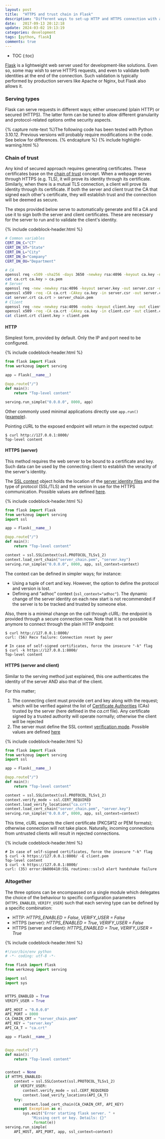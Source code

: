 ```yaml
---
layout: post
title:  "HTTPS and trust chain in Flask"
description: "Different ways to set-up HTTP and HTTPS connection with a Flask-based server"
date:   2017-09-13 20:12:18
update: 2024-03-02 19:13:19
categories: development
tags: [python, flask]
comments: true
---
```


* TOC
{:toc}

[Flask](http://flask.pocoo.org/) is a lightweight web server used for development-like solutions. Even so, some may wish to serve HTTPS requests, and even to validate both identities at the end of the connection. Such validation is typically performed by production servers like Apache or Nginx, but Flask also allows it.

<!--more-->

### Serving types

Flask can serve requests in different ways; either unsecured (plain HTTP) or secured (HTTPS). The latter form can be tuned to allow different granularity and protocol-related options onthe security aspects.

{% capture note-text %}The following code has been tested with Python 3.10.12. Previous versions will probably require modifications in the code. See below for differences.
{% endcapture %}
{% include highlight-warning.html %}

### Chain of trust

Any kind of secured approach requires generating certificates.
These certificates base on the [chain of trust](https://en.wikipedia.org/wiki/Chain_of_trust) concept.
When a webpage serves through HTTPS (e.g. TLS), it will prove its identity through its certificate.
Similarly, when there is a mutual TLS connection, a client will prove its identity through its certificate.
If both the server and client trust the CA that signed each other's certificate, they will establish trust and the connection will be deemed as secure.

The steps provided below serve to automatically generate and fill a CA and use it to sign both the server and client certificates. These are necessary for the server to run and to validate the client's identity.

{% include codeblock-header.html %}
```bash
# Common variables
CERT_DN_C="CT"
CERT_DN_ST="State"
CERT_DN_L="City"
CERT_DN_O="Company"
CERT_DN_OU="Department"

# CA
openssl req -x509 -sha256 -days 3650 -newkey rsa:4096 -keyout ca.key -nodes -out ca.crt -subj "/C=${CERT_DN_C}/ST=${CERT_DN_ST}/L=${CERT_DN_L}/O=${CERT_DN_O}/OU=${CERT_DN_OU}/CN=ca.localhost/emailAddress=ca@localhost"
cat ca.crt ca.key > ca.pem
# Server
openssl req -new -newkey rsa:4096 -keyout server.key -out server.csr -nodes -subj "/C=${CERT_DN_C}/ST=${CERT_DN_ST}/L=${CERT_DN_L}/O=${CERT_DN_O}/OU=${CERT_DN_OU}/CN=server.localhost/emailAddress=server@localhost"
openssl x509 -req -CA ca.crt -CAkey ca.key -in server.csr -out server.crt -days 365 -CAcreateserial
cat server.crt ca.crt > server_chain.pem
# Client
openssl req -new -newkey rsa:4096 -nodes -keyout client.key -out client.csr -subj "/C=${CERT_DN_C}/ST=${CERT_DN_ST}/L=${CERT_DN_L}/O=${CERT_DN_O}/OU=${CERT_DN_OU}/CN=client.server.localhost/emailAddress=client@localhost"
openssl x509 -req -CA ca.crt -CAkey ca.key -in client.csr -out client.crt -days 365 -CAcreateserial
cat client.crt client.key > client.pem
```

#### HTTP

Simplest form, provided by default. Only the IP and port need to be configured.

{% include codeblock-header.html %}
```python
from flask import Flask
from werkzeug import serving

app = Flask(__name__)

@app.route("/")
def main():
    return "Top-level content"

serving.run_simple("0.0.0.0", 8000, app)
```

Other commonly used minimal applications directly use <code>app.run()</code> ([example](https://gist.github.com/cedbeu/5596158)).

Pointing cURL to the exposed endpoint will return in the expected output:

```
$ curl http://127.0.0.1:8000/
Top-level content
```

#### HTTPS (server)

This method requires the web server to be bound to a certificate and key. Such data can be used by the connecting client to establish the veracity of the server's identity.

The [SSL context](https://werkzeug.palletsprojects.com/en/3.0.x/serving/#ssl) object holds the location of the [server identity files](https://docs.python.org/3/library/ssl.html#ssl.SSLContext.load_cert_chain) and the type of protocol (SSL/TLS) and the version in use for the HTTPS communication. Possible values are defined [here](https://docs.python.org/3/library/ssl.html#ssl.PROTOCOL_TLS).

{% include codeblock-header.html %}
```python
from flask import Flask
from werkzeug import serving
import ssl

app = Flask(__name__)

@app.route("/")
def main():
    return "Top-level content"

context = ssl.SSLContext(ssl.PROTOCOL_TLSv1_2)
context.load_cert_chain("server_chain.pem", "server.key")
serving.run_simple("0.0.0.0", 8000, app, ssl_context=context)
```

The context can be defined in simpler ways; for instance:
* Using a tuple of cert and key. However, the option to define the protocol and version is lost.
* Defining and "adhoc" context (<code>ssl_context="adhoc"</code>). The dynamic change of the server identity on each new start is not recommended if the server is to be tracked and trusted by someone else.

Also, there is a minimal change on the call through cURL: the endpoint is provided through a secure connection now. Note that it is not possible anymore to connect through the plain HTTP endpoint:

```
$ curl http://127.0.0.1:8000/
curl: (56) Recv failure: Connection reset by peer

# In case of self-signed certificates, force the insecure "-k" flag
$ curl -k https://127.0.0.1:8000/
Top-level content
```

#### HTTPS (server and client)

Similar to the serving method just explained, this one authenticates the identity of the server AND also that of the client.

For this matter;
1. The connecting client must provide cert and key along with the request; which will be verified against the list of [Certificate Authorities](https://www.quora.com/How-does-SSL-certificate-authority-work) (CAs) trusted by the server (here defined in the *ca.crt* file). Any certificate signed by a trusted authority will operate normally; otherwise the client will be rejected
1. The server must define the SSL context [verification mode](https://docs.python.org/3/library/ssl.html#ssl.SSLContext.verify_mode). Possible values are defined [here](https://docs.python.org/2/library/ssl.html#constants)

{% include codeblock-header.html %}
```python
from flask import Flask
from werkzeug import serving
import ssl

app = Flask(__name__)

@app.route("/")
def main():
    return "Top-level content"

context = ssl.SSLContext(ssl.PROTOCOL_TLSv1_2)
context.verify_mode = ssl.CERT_REQUIRED
context.load_verify_locations("ca.crt")
context.load_cert_chain("server_chain.pem", "server.key")
serving.run_simple("0.0.0.0", 8000, app, ssl_context=context)
```

This time, cURL expects the client certificate (PKCS#12 or PEM formats); otherwise connection will not take place. Naturally, incoming connections from untrusted clients will result in rejected connections.

{% include codeblock-header.html %}
```
# In case of self-signed certificates, force the insecure "-k" flag
$ curl -k https://127.0.0.1:8000/ -E client.pem
Top-level content
$ curl -k https://127.0.0.1:8000/
curl: (35) error:0A000410:SSL routines::sslv3 alert handshake failure
```

### Altogether

The three options can be encompassed on a single module which delegates the choice of the behaviour to specific configuration parameters (<code>HTTPS_ENABLED</code>, <code>VERIFY_USER</code>) such that each serving type can be defined by a specific combination:
* HTTP: *HTTPS_ENABLED = False*, *VERIFY_USER = False*
* HTTPS (server): *HTTPS_ENABLED = True*, *VERIFY_USER = False*
* HTTPS (server and client): *HTTPS_ENABLED = True*, *VERIFY_USER = True*

{% include codeblock-header.html %}
```python
#!/usr/bin/env python
# -*- coding: utf-8 -*-

from flask import Flask
from werkzeug import serving

import ssl
import sys


HTTPS_ENABLED = True
VERIFY_USER = True

API_HOST = "0.0.0.0"
API_PORT = 8000
CA_CHAIN_CRT = "server_chain.pem"
API_KEY = "server.key"
API_CA_T = "ca.crt"

app = Flask(__name__)


@app.route("/")
def main():
    return "Top-level content"


context = None
if HTTPS_ENABLED:
    context = ssl.SSLContext(ssl.PROTOCOL_TLSv1_2)
    if VERIFY_USER:
        context.verify_mode = ssl.CERT_REQUIRED
        context.load_verify_locations(API_CA_T)
    try:
        context.load_cert_chain(CA_CHAIN_CRT, API_KEY)
    except Exception as e:
        sys.exit("Error starting flask server. " +
            "Missing cert or key. Details: {}"
            .format(e))
serving.run_simple(
    API_HOST, API_PORT, app, ssl_context=context)
```
